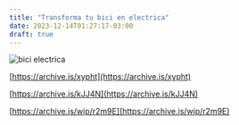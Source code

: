```yaml
---
title: "Transforma tu bici en electrica"
date: 2023-12-14T01:27:17-03:00
draft: true
---
```


![bici electrica](/bici/electrica.jpeg)

[https://archive.is/xypht](https://archive.is/xypht)

[https://archive.is/kJJ4N](https://archive.is/kJJ4N)

[https://archive.is/wip/r2m9E](https://archive.is/wip/r2m9E)
